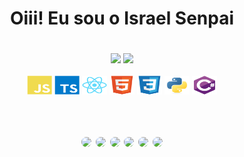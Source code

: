 <div align="center">
	<h1 align="center">Oiii! Eu sou o Israel Senpai<h1 align="center">
</div>

  <div align="center" href="https://github.com/IsraelSenpai">
  <img height="172em" src="https://github-readme-stats.vercel.app/api?username=IsraelSenpai&bg_color=30,fc09ff,04e0e3&title_color=fff&text_color=fff"/>
  <img height="172em" src="https://github-readme-stats.vercel.app/api/top-langs/?username=IsraelSenpai&layout=compact&bg_color=30,fc09ff,04e0e3&title_color=fff&text_color=fff"/>
</div>

<div align="center" style="display: inline_block"><br>
  <img align="center" alt="Rafa-Js" height="30" width="40" src="https://raw.githubusercontent.com/devicons/devicon/master/icons/javascript/javascript-plain.svg">
  <img align="center" alt="Rafa-Ts" height="30" width="40" src="https://raw.githubusercontent.com/devicons/devicon/master/icons/typescript/typescript-plain.svg">
  <img align="center" alt="Rafa-React" height="30" width="40" src="https://raw.githubusercontent.com/devicons/devicon/master/icons/react/react-original.svg">
  <img align="center" alt="Rafa-HTML" height="30" width="40" src="https://raw.githubusercontent.com/devicons/devicon/master/icons/html5/html5-original.svg">
  <img align="center" alt="Rafa-CSS" height="30" width="40" src="https://raw.githubusercontent.com/devicons/devicon/master/icons/css3/css3-original.svg">
  <img align="center" alt="Rafa-Python" height="30" width="40" src="https://raw.githubusercontent.com/devicons/devicon/master/icons/python/python-original.svg">
  <img align="center" alt="Rafa-Csharp" height="30" width="40" src="https://raw.githubusercontent.com/devicons/devicon/master/icons/csharp/csharp-original.svg">
</div>
  
<br>
 
<h1 align="center">
  <a href="https://instagram.com/rafaballerini" target="_blank"><img style="border-radius:50px;" src="https://img.shields.io/badge/-Instagram-%23E4405F?style=for-the-badge&logo=instagram&logoColor=white" target="_blank"></a>
  <a href="https://instagram.com/rafaballerini" target="_blank"><img style="border-radius:50px;" src="https://img.shields.io/badge/-Instagram-%23E4405F?style=for-the-badge&logo=instagram&logoColor=white" target="_blank"></a>
  <a href="https://instagram.com/rafaballerini" target="_blank"><img style="border-radius:50px;" src="https://img.shields.io/badge/-Instagram-%23E4405F?style=for-the-badge&logo=instagram&logoColor=white" target="_blank"></a>
  <a href="https://instagram.com/rafaballerini" target="_blank"><img style="border-radius:50px;" src="https://img.shields.io/badge/-Instagram-%23E4405F?style=for-the-badge&logo=instagram&logoColor=white" target="_blank"></a> 
  <a href="https://instagram.com/rafaballerini" target="_blank"><img style="border-radius:50px;" src="https://img.shields.io/badge/-Instagram-%23E4405F?style=for-the-badge&logo=instagram&logoColor=white" target="_blank"></a>
  <a href="https://instagram.com/rafaballerini" target="_blank"><img style="border-radius:50px;" src="https://img.shields.io/badge/-Instagram-%23E4405F?style=for-the-badge&logo=instagram&logoColor=white" target="_blank"></a>
</h1>
